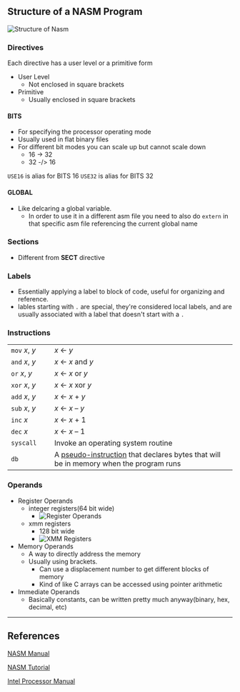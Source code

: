 ## Structure of a NASM Program

![Structure of Nasm](https://cs.lmu.edu/~ray/images/nasmstructure.png)

### Directives

Each directive has a user level or a primitive form

- User Level
  - Not enclosed in square brackets
- Primitive
  - Usually enclosed in square brackets

#### BITS

- For specifying the processor operating mode
- Usually used in flat binary files
- For different bit modes you can scale up but cannot scale down
  - 16 -> 32
  - 32 -/> 16

`USE16` is alias for BITS 16
`USE32` is alias for BITS 32

#### GLOBAL

- Like delcaring a global variable.
  - In order to use it in a different asm file you need to also do `extern` in that specific asm file referencing the current global name


### Sections

- Different from __SECT__ directive

### Labels

- Essentially applying a label to block of code, useful for organizing and reference.
- lables starting with `.` are special, they're considered local labels, and are usually associated with a label that doesn't start with a `.`

### Instructions

<table>
<tbody><tr><td><code>mov</code>&nbsp;<i>x</i>,&nbsp;<i>y</i>&nbsp;&nbsp;&nbsp;&nbsp;&nbsp;&nbsp;</td><td><i>x</i> ← <i>y</i>
</td></tr><tr><td><code>and</code> <i>x</i>, <i>y</i></td><td><i>x</i> ← <em>x</em> and <i>y</i>
</td></tr><tr><td><code>or</code> <i>x</i>, <i>y</i></td><td><i>x</i> ← <em>x</em> or <i>y</i>
</td></tr><tr><td><code>xor</code> <i>x</i>, <i>y</i></td><td><i>x</i> ← <em>x</em> xor <i>y</i>
</td></tr><tr><td><code>add</code> <i>x</i>, <i>y</i></td><td><i>x</i> ← <em>x</em> + <i>y</i>
</td></tr><tr><td><code>sub</code> <i>x</i>, <i>y</i></td><td><i>x</i> ← <em>x</em> – <i>y</i>
</td></tr><tr><td><code>inc</code> <i>x</i></td><td><i>x</i> ← <em>x</em> + 1
</td></tr><tr><td><code>dec</code> <i>x</i></td><td><i>x</i> ← <em>x</em> – 1
</td></tr><tr><td><code>syscall</code></td><td>Invoke an operating system routine
</td></tr><tr><td><code>db</code></td><td>A <a href="http://www.nasm.us/xdoc/2.11.02/html/nasmdoc3.html#section-3.2">pseudo-instruction</a>
  that declares bytes that will be in memory when the program runs
</td></tr></tbody></table>


### Operands

- Register Operands
  - integer registers(64 bit wide)
    - ![Register Operands](http://www.c-jump.com/CIS77/asm_images/eax.png)
  - xmm registers
    - 128 bit wide
    - ![XMM Registers](https://cs.lmu.edu/~ray/images/rdx.png)
- Memory Operands
  - A way to directly address the memory
  - Usually using brackets.
    - Can use a displacement number to get different blocks of memory
    - Kind of like C arrays can be accessed using pointer arithmetic
- Immediate Operands
  - Basically constants, can be written pretty much anyway(binary, hex, decimal, etc)



---

## References

[NASM Manual](https://www.nasm.us/doc/nasmdoc0.html)

[NASM Tutorial](https://cs.lmu.edu/~ray/notes/nasmtutorial/)

[Intel Processor Manual](https://software.intel.com/content/www/us/en/develop/articles/intel-sdm.html)